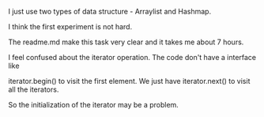 I just use two types of data structure - Arraylist and Hashmap.

I think the first experiment is not hard. 

The readme.md make this task very clear and it takes me about 7 hours.

I feel confused about the iterator operation. The code don't have a interface like 

iterator.begin() to visit the first element. We just have iterator.next() to visit all the iterators.

So the initialization of the iterator may be a problem. 